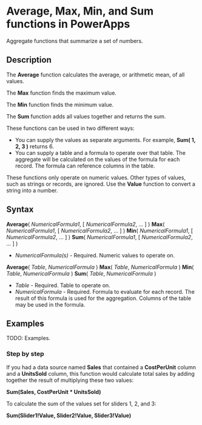 <properties
	pageTitle="PowerApps: Average, Max, Min, and Sum functions"
	description="Reference information for the Average, Max, Min, and Sum functions in PowerApps, including syntax and examples"
	services="powerapps"
	documentationCenter="na"
	authors="gregli-msft"
	manager="dwrede"
	editor=""
	tags=""/>

<tags
   ms.service="powerapps"
   ms.devlang="na"
   ms.topic="article"
   ms.tgt_pltfrm="na"
   ms.workload="na"
   ms.date="11/07/2015"
   ms.author="gregli"/>

# Average, Max, Min, and Sum functions in PowerApps #

Aggregate functions that summarize a set of numbers. 

## Description ##

The **Average** function calculates the average, or arithmetic mean, of all values.

The **Max** function finds the maximum value.

The **Min** function finds the minimum value.

The **Sum** function adds all values together and returns the sum.

These functions can be used in two different ways:

- You can supply the values as separate arguments.  For example, **Sum( 1, 2, 3 )** returns 6. 
- You can supply a table and a formula to operate over that table.  The aggregate will be calculated on the values of the formula for each record.  The formula can reference columns in the table.  

These functions only operate on numeric values.  Other types of values, such as strings or records, are ignored.  Use the **Value** function to convert a string into a number.   
 
## Syntax ##

**Average**( *NumericalFormula1*, [ *NumericalFormula2*, ... ] )
**Max**( *NumericalFormula1*, [ *NumericalFormula2*, ... ] )
**Min**( *NumericalFormula1*, [ *NumericalFormula2*, ... ] )
**Sum**( *NumericalFormula1*, [ *NumericalFormula2*, ... ] )

- *NumericalFormula(s)* - Required.  Numeric values to operate on.

**Average**( *Table*, *NumericalFormula* )
**Max**( *Table*, *NumericalFormula* )
**Min**( *Table*, *NumericalFormula* )
**Sum**( *Table*, *NumericalFormula* )

- *Table* - Required.  Table to operate on.
- *NumericalFormula* - Required. Formula to evaluate for each record. The result of this formula is used for the aggregation. Columns of the table may be used in the formula.  

## Examples ##

TODO: Examples.

### Step by step ###

If you had a data source named **Sales** that contained a **CostPerUnit** column and a **UnitsSold** column, this function would calculate total sales by adding together the result of multiplying these two values:

**Sum(Sales, CostPerUnit * UnitsSold)**

To calculate the sum of the values set for sliders 1, 2, and 3:

**Sum(Slider1!Value, Slider2!Value, Slider3!Value)**
